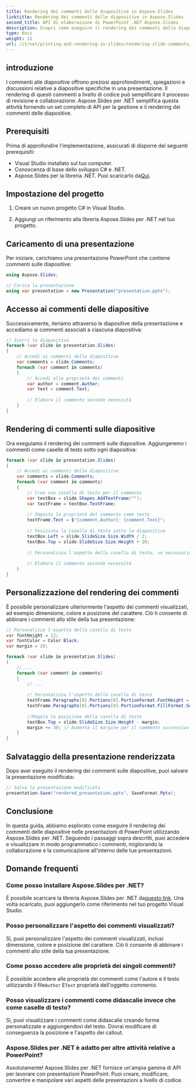 ```yaml
---
title: Rendering dei commenti delle diapositive in Aspose.Slides
linktitle: Rendering dei commenti delle diapositive in Aspose.Slides
second_title: API di elaborazione di PowerPoint .NET Aspose.Slides
description: Scopri come eseguire il rendering dei commenti delle diapositive nelle presentazioni di PowerPoint utilizzando Aspose.Slides per .NET. Questa guida dettagliata fornisce esempi di codice sorgente per l'accesso, la personalizzazione e la visualizzazione dei commenti a livello di codice.
type: docs
weight: 12
url: /it/net/printing-and-rendering-in-slides/rendering-slide-comments/
---
```


## introduzione

I commenti alle diapositive offrono preziosi approfondimenti, spiegazioni e discussioni relative a diapositive specifiche in una presentazione. Il rendering di questi commenti a livello di codice può semplificare il processo di revisione e collaborazione. Aspose.Slides per .NET semplifica questa attività fornendo un set completo di API per la gestione e il rendering dei commenti delle diapositive.

## Prerequisiti

Prima di approfondire l'implementazione, assicurati di disporre dei seguenti prerequisiti:

- Visual Studio installato sul tuo computer.
- Conoscenza di base dello sviluppo C# e .NET.
-  Aspose.Slides per la libreria .NET. Puoi scaricarlo da[Qui](https://releases.aspose.com/slides/net/).

## Impostazione del progetto

1. Creare un nuovo progetto C# in Visual Studio.

2. Aggiungi un riferimento alla libreria Aspose.Slides per .NET nel tuo progetto.

## Caricamento di una presentazione

Per iniziare, carichiamo una presentazione PowerPoint che contiene commenti sulle diapositive:

```csharp
using Aspose.Slides;

// Carica la presentazione
using var presentation = new Presentation("presentation.pptx");
```

## Accesso ai commenti delle diapositive

Successivamente, iteriamo attraverso le diapositive della presentazione e accediamo ai commenti associati a ciascuna diapositiva:

```csharp
// Scorri le diapositive
foreach (var slide in presentation.Slides)
{
    // Accedi ai commenti delle diapositive
    var comments = slide.Comments;
    foreach (var comment in comments)
    {
        // Accedi alle proprietà dei commenti
        var author = comment.Author;
        var text = comment.Text;
        
        // Elabora il commento secondo necessità
    }
}
```

## Rendering di commenti sulle diapositive

Ora eseguiamo il rendering dei commenti sulle diapositive. Aggiungeremo i commenti come caselle di testo sotto ogni diapositiva:

```csharp
foreach (var slide in presentation.Slides)
{
    // Accedi ai commenti delle diapositive
    var comments = slide.Comments;
    foreach (var comment in comments)
    {
        // Crea una casella di testo per il commento
        var textBox = slide.Shapes.AddTextFrame("");
        var textFrame = textBox.TextFrame;
        
        // Imposta le proprietà del commento come testo
        textFrame.Text = $"{comment.Author}: {comment.Text}";
        
        // Posiziona la casella di testo sotto la diapositiva
        textBox.Left = slide.SlideSize.Size.Width / 2;
        textBox.Top = slide.SlideSize.Size.Height + 20;
        
        // Personalizza l'aspetto della casella di testo, se necessario
        
        // Elabora il commento secondo necessità
    }
}
```

## Personalizzazione del rendering dei commenti

È possibile personalizzare ulteriormente l'aspetto dei commenti visualizzati, ad esempio dimensione, colore e posizione del carattere. Ciò ti consente di abbinare i commenti allo stile della tua presentazione:

```csharp
// Personalizza l'aspetto della casella di testo
var fontHeight = 12;
var fontColor = Color.Black;
var margin = 20;

foreach (var slide in presentation.Slides)
{
    // ...
    foreach (var comment in comments)
    {
        // ...
        
        // Personalizza l'aspetto della casella di testo
        textFrame.Paragraphs[0].Portions[0].PortionFormat.FontHeight = fontHeight;
        textFrame.Paragraphs[0].Portions[0].PortionFormat.FillFormat.SolidFillColor.Color = fontColor;
        
        //Regola la posizione della casella di testo
        textBox.Top = slide.SlideSize.Size.Height - margin;
        margin += 30; // Aumenta il margine per il commento successivo
    }
}
```

## Salvataggio della presentazione renderizzata

Dopo aver eseguito il rendering dei commenti sulle diapositive, puoi salvare la presentazione modificata:

```csharp
// Salva la presentazione modificata
presentation.Save("rendered_presentation.pptx", SaveFormat.Pptx);
```

## Conclusione

In questa guida, abbiamo esplorato come eseguire il rendering dei commenti delle diapositive nelle presentazioni di PowerPoint utilizzando Aspose.Slides per .NET. Seguendo i passaggi sopra descritti, puoi accedere e visualizzare in modo programmatico i commenti, migliorando la collaborazione e la comunicazione all'interno delle tue presentazioni.

## Domande frequenti

### Come posso installare Aspose.Slides per .NET?

 È possibile scaricare la libreria Aspose.Slides per .NET da[questo link](https://releases.aspose.com/slides/net/). Una volta scaricato, puoi aggiungerlo come riferimento nel tuo progetto Visual Studio.

### Posso personalizzare l'aspetto dei commenti visualizzati?

Sì, puoi personalizzare l'aspetto dei commenti visualizzati, inclusi dimensione, colore e posizione del carattere. Ciò ti consente di abbinare i commenti allo stile della tua presentazione.

### Come posso accedere alle proprietà dei singoli commenti?

 È possibile accedere alle proprietà dei commenti come l'autore e il testo utilizzando il file`Author` E`Text` proprietà dell'oggetto commento.

### Posso visualizzare i commenti come didascalie invece che come caselle di testo?

Sì, puoi visualizzare i commenti come didascalie creando forme personalizzate e aggiungendovi del testo. Dovrai modificare di conseguenza la posizione e l'aspetto dei callout.

### Aspose.Slides per .NET è adatto per altre attività relative a PowerPoint?

Assolutamente! Aspose.Slides per .NET fornisce un'ampia gamma di API per lavorare con presentazioni PowerPoint. Puoi creare, modificare, convertire e manipolare vari aspetti delle presentazioni a livello di codice.